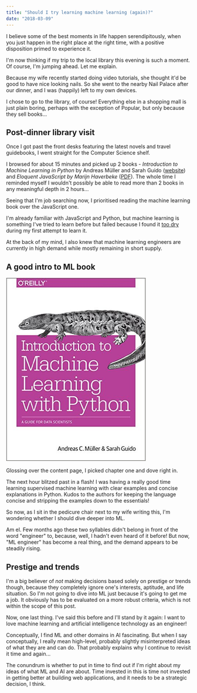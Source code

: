 ```yaml
---
title: "Should I try learning machine learning (again)?"
date: "2018-03-09"
---
```


I believe some of the best moments in life happen serendipitously, when you just happen in the right place at the right time, with a positive disposition primed to experience it.

I'm now thinking if my trip to the local library this evening is such a moment. Of course, I'm jumping ahead. Let me explain.

Because my wife recently started doing video tutorials, she thought it'd be good to have nice looking nails. So she went to the nearby Nail Palace after our dinner, and I was (happily) left to my own devices.

I chose to go to the library, of course! Everything else in a shopping mall is just plain boring, perhaps with the exception of Popular, but only because they sell books...

## Post-dinner library visit

Once I got past the front desks featuring the latest novels and travel guidebooks, I went straight for the Computer Science shelf.

I browsed for about 15 minutes and picked up 2 books - _Introduction to Machine Learning in Python_ by Andreas Müller and Sarah Guido ([website](http://shop.oreilly.com/product/0636920030515.do)) and _Eloquent JavaScript by Marijn Haverbeke_ ([PDF](http://eloquentjavascript.net/)). The whole time I reminded myself I wouldn't possibly be able to read more than 2 books in any meaningful depth in 2 hours...

Seeing that I'm job searching now, I prioritised reading the machine learning book over the JavaScript one.

I'm already familiar with JavaScript and Python, but machine learning is something I've tried to learn before but failed because I found it [too dry](/2017-08-19-machine-learning-dry/) during my first attempt to learn it.

At the back of my mind, I also knew that machine learning engineers are currently in high demand while mostly remaining in short supply.

## A good intro to ML book

![introduction to machine learning with python book cover](images/Introduction-to-Machine-Learning-with-Python.jpg)

Glossing over the content page, I picked chapter one and dove right in.

The next hour blitzed past in a flash! I was having a really good time learning supervised machine learning with clear examples and concise explanations in Python. Kudos to the authors for keeping the language concise and stripping the examples down to the essentials!

So now, as I sit in the pedicure chair next to my wife writing this, I'm wondering whether I should dive deeper into ML.

Am el. Few months ago these two syllables didn't belong in front of the word "engineer" to, because, well, I hadn't even heard of it before! But now, "ML engineer" has become a real thing, and the demand appears to be steadily rising.

## Prestige and trends

I'm a big believer of _not_ making decisions based solely on prestige or trends though, because they completely ignore one's interests, aptitude, and life situation. So I'm not going to dive into ML just because it's going to get me a job. It obviously has to be evaluated on a more robust criteria, which is not within the scope of this post.

Now, one last thing. I've said this before and I'll stand by it again: I want to love machine learning and artificial intelligence technology as an engineer!

Conceptually, I find ML and other domains in AI fascinating. But when I say conceptually, I really mean high-level, probably slightly misinterpreted ideas of what they are and can do. That probably explains why I continue to revisit it time and again...

The conundrum is whether to put in time to find out if I'm right about my ideas of what ML and AI are about. Time invested in this is time not invested in getting better at building web applications, and it needs to be a strategic decision, I think.
